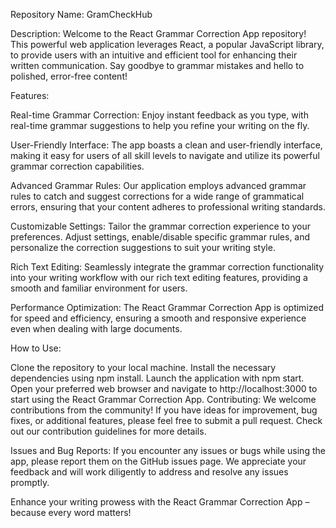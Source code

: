 Repository Name: GramCheckHub

Description:
Welcome to the React Grammar Correction App repository! This powerful web application leverages React, a popular JavaScript library, to provide users with an intuitive and efficient tool for enhancing their written communication. Say goodbye to grammar mistakes and hello to polished, error-free content!

Features:

Real-time Grammar Correction: Enjoy instant feedback as you type, with real-time grammar suggestions to help you refine your writing on the fly.

User-Friendly Interface: The app boasts a clean and user-friendly interface, making it easy for users of all skill levels to navigate and utilize its powerful grammar correction capabilities.

Advanced Grammar Rules: Our application employs advanced grammar rules to catch and suggest corrections for a wide range of grammatical errors, ensuring that your content adheres to professional writing standards.

Customizable Settings: Tailor the grammar correction experience to your preferences. Adjust settings, enable/disable specific grammar rules, and personalize the correction suggestions to suit your writing style.

Rich Text Editing: Seamlessly integrate the grammar correction functionality into your writing workflow with our rich text editing features, providing a smooth and familiar environment for users.

Performance Optimization: The React Grammar Correction App is optimized for speed and efficiency, ensuring a smooth and responsive experience even when dealing with large documents.

How to Use:

Clone the repository to your local machine.
Install the necessary dependencies using npm install.
Launch the application with npm start.
Open your preferred web browser and navigate to http://localhost:3000 to start using the React Grammar Correction App.
Contributing:
We welcome contributions from the community! If you have ideas for improvement, bug fixes, or additional features, please feel free to submit a pull request. Check out our contribution guidelines for more details.

Issues and Bug Reports:
If you encounter any issues or bugs while using the app, please report them on the GitHub issues page. We appreciate your feedback and will work diligently to address and resolve any issues promptly.

Enhance your writing prowess with the React Grammar Correction App – because every word matters!
